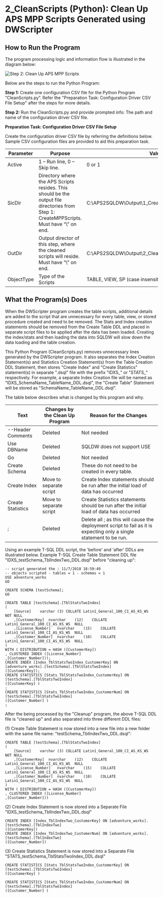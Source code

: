 
# **2_CleanScripts (Python):** Clean Up APS MPP Scripts Generated using  DWScripter 


## **How to Run the Program** ##


The program processing logic and information flow is illustrated in the diagram below: 

![Step 2: Clean Up APS MPP Scripts](/APS%20to%20SQL%20DW%20Migration%20-%20Schema%20and%20Data%20Migration%20with%20PolyBase/Images/2-CleanScripts.jpg)


Below are the steps to run the Python Program: 

**Step 1:** Create one configuration CSV file for the Python Program “CleanScripts.py”.  Refer the "Preparation Task: Configuration Driver CSV File Setup" after the steps for more details.  

**Step 2:** Run the CleanScripts.py and provide prompted info: The path and name of the configuration driver CSV file.

**Preparation Task: Configuration Driver CSV File Setup**

Create the configuration driver CSV file by referring the definitions below. Sample CSV configuration files are provided to aid this preparation task. 


| Parameter           | Purpose                              |      Value (Sample)     |
| --------------------| -------------------------------------|-------------------------| 
| Active              | 1 – Run line, 0 – Skip line.         | 0 or 1                  |
| SicDir              | Directory where the APS Scripts resides. This should be the output file directories from Step 1: CreateMPPScripts. Must have “\” on end. | C:\APS2SQLDW\Output\1_CreateMPPScripts\adventure_works\Tables\ |
| OutDir        | Output director of this step, where the cleaned scripts will reside. Must have “\” on end. | C:\APS2SQLDW\Output\2_CleanScripts\adventure_works\Tables\        |
| ObjectType        | Type of the Scripts      | TABLE, VIEW, SP  (case insensitive)   |


## **What the Program(s) Does** ##

When the DWScripter program creates the table scripts, additional details are added to the script that are unnecessary for every table, view, or stored procedure created and need to be removed.  The Stats and Index creation statements should be removed from the Create Table DDL and placed in separate script files to be applied after the data has been loaded.  Creating the index/stats and then loading the data into SQLDW will slow down the data loading and the table creation.  

This Python Program (CleanScripts.py) removes unnecessary lines generated by the DWScripter program. It also separates the Index Creation Statement(s) and Statistics Creation Statement(s) from the Table Creation DDL Statement, then stores "Create Index" and "Create Statistics" statement(s) in separate ".dsql" file with the prefix "IDXS_" or "STATS_" respectively. For example, a separate Index Creation file will be named as "IDXS_SchemaName_TableName_DDL.dsql", the "Create Table" Statement will be stored as "SchemaName_TableName_DDL.dsql".

The table below describes what is changed by this program and why. 

| Text                | Changes by the Clean Up Program      |      Reason for the Changes                             |
| --------------------| -------------------------------------|---------------------------------------------------------| 
| --Header Comments   |   Deleted                            | Not needed                                              |
| Use DBName          |   Deleted                            | SQLDW does not support USE                              |
| Go                  |   Deleted                            | Not needed                                              |
| Create Schema       |   Deleted                            | These do not need to be created in every table.         |
| Create Index        |   Move to separate script            | Create Index statements should be run after the initial load of data has occurred |
| Create Statistics   |   Move to separate script     | Create Statistics statements should be run after the initial load of data has occurred     |
| ;                   | Deleted | Delete all ; as this will cause the deployment script to fail as it is expecting only a single statement to be run. |

Using an example T-SQL DDL script, the 'before' and 'after' DDLs are illustrated below. 
Example T-SQL Create Table Statement DDL file "IDXS_testSchema_TblIndexTwo_DDL.dsql" before "cleaning up":

    -- script generated the : 11/7/2018 18:59:49
    -- objects scripted - tables = 1 - schemas = 1
    USE adventure_works
    GO
    
    CREATE SCHEMA [testSchema];
    GO
    
    CREATE TABLE [testSchema].[TblStatsTwoIndex]
    (
    	[Source]	varchar	(3)	COLLATE	Latin1_General_100_CI_AS_KS_WS	NOT NULL 
    	,[CustomerKey]	nvarchar	(12)	COLLATE	Latin1_General_100_CI_AS_KS_WS	NULL 
    	,[License_Number]	nvarchar	(15)	COLLATE	Latin1_General_100_CI_AS_KS_WS	NULL 
    	,[Customer_Number]	nvarchar	(10)	COLLATE	Latin1_General_100_CI_AS_KS_WS	NULL 
    )
    WITH ( DISTRIBUTION = HASH ([CustomerKey])
    , CLUSTERED INDEX ([License_Number]
    ,[Customer_Number]));
    CREATE INDEX [Index_TblStatsTwoIndex_CustomerKey] ON [adventure_works].[testSchema].[TblStatsTwoIndex] 
    ([CustomerKey]);
    CREATE STATISTICS [Stats_TblStatsTwoIndex_CustomerKey] ON [testSchema].[TblStatsTwoIndex] 
    ([CustomerKey] )
    ;
    CREATE STATISTICS [Stats_TblStatsTwoIndex_CustomerNum] ON [testSchema].[TblStatsTwoIndex] 
    ([Customer_Number] )
    ;

After the being processed by the "Cleanup" program, the above T-SQL DDL file is "cleaned up" and also separated into three different DDL files: 

(1) Create Table Statement is now stored into a new file into a new folder with the same file name: "testSchema_TblIndexTwo_DDL.dsql":
    
    CREATE TABLE [testSchema].[TblStatsTwoIndex]
    (
    	[Source]	varchar	(3)	COLLATE	Latin1_General_100_CI_AS_KS_WS	NOT NULL 
    	,[CustomerKey]	nvarchar	(12)	COLLATE	Latin1_General_100_CI_AS_KS_WS	NULL 
    	,[License_Number]	nvarchar	(15)	COLLATE	Latin1_General_100_CI_AS_KS_WS	NULL 
    	,[Customer_Number]	nvarchar	(10)	COLLATE	Latin1_General_100_CI_AS_KS_WS	NULL 
    )
    WITH ( DISTRIBUTION = HASH ([CustomerKey])
    , CLUSTERED INDEX ([License_Number]
    ,[Customer_Number]))
    

(2) Create Index Statement is now stored into a Separate File "IDXS_testSchema_TblIndexTwo_DDL.dsql"

    CREATE INDEX [Index_TblIndexTwo_CustomerKey] ON [adventure_works].[testSchema].[TblIndexTwo] 
    ([CustomerKey])
    CREATE INDEX [Index_TblIndexTwo_CustomerNum] ON [adventure_works].[testSchema].[TblIndexTwo] 
    ([Customer_Number])

(3) Create Statistics Statement is now stored into a Separate File "STATS_testSchema_TblStatsTwoIndex_DDL.dsql"

    CREATE STATISTICS [Stats_TblStatsTwoIndex_CustomerKey] ON [testSchema].[TblStatsTwoIndex] 
    ([CustomerKey] )
    
    CREATE STATISTICS [Stats_TblStatsTwoIndex_CustomerNum] ON [testSchema].[TblStatsTwoIndex] 
    ([Customer_Number] )
    
